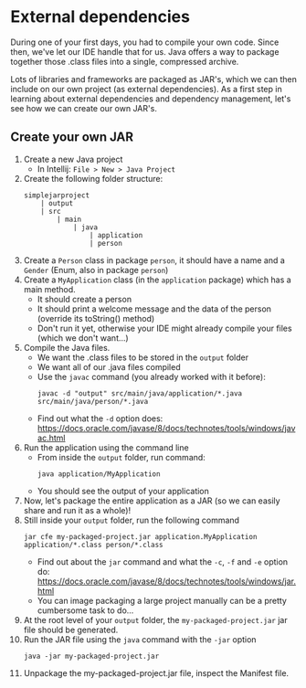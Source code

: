 # External dependencies

During one of your first days, you had to compile your own code. Since then, we've let our IDE handle that for us. 
Java offers a way to package together those .class files into a single, compressed archive. 

Lots of libraries and frameworks are packaged as JAR's, 
which we can then include on our own project (as external dependencies). 
As a first step in learning about external dependencies and dependency management, 
let's see how we can create our own JAR's.

## Create your own JAR

1. Create a new Java project
    - In Intellij: ```File > New > Java Project```
2. Create the following folder structure:
    ```
    simplejarproject
        | output
        | src
            | main
                | java
                    | application
                    | person 
    ```
3. Create a ```Person``` class in package ```person```, it should have a name and a ```Gender``` (Enum, also in package ```person```)
4. Create a ```MyApplication``` class (in the ```application``` package) which has a main method.
    - It should create a person
    - It should print a welcome message and the data of the person (override its toString() method)
    - Don't run it yet, otherwise your IDE might already compile your files (which we don't want...)
5. Compile the Java files.
    - We want the .class files to be stored in the ```output``` folder
    - We want all of our .java files compiled
    - Use the ```javac``` command (you already worked with it before):
        ```
        javac -d "output" src/main/java/application/*.java src/main/java/person/*.java
        ```
    - Find out what the ```-d``` option does: https://docs.oracle.com/javase/8/docs/technotes/tools/windows/javac.html
6. Run the application using the command line
    - From inside the ```output``` folder, run command: 
        ```
        java application/MyApplication
        ```
    - You should see the output of your application
7. Now, let's package the entire application as a JAR (so we can easily share and run it as a whole)!
8. Still inside your ```output``` folder, run the following command
    ```
    jar cfe my-packaged-project.jar application.MyApplication application/*.class person/*.class
    ```
    - Find out about the ```jar``` command and what the ```-c```, ```-f``` and ```-e``` option do: https://docs.oracle.com/javase/8/docs/technotes/tools/windows/jar.html
    - You can image packaging a large project manually can be a pretty cumbersome task to do...
9. At the root level of your ```output``` folder, the ```my-packaged-project.jar``` jar file should be generated.
10. Run the JAR file using the ```java``` command with the ```-jar``` option
    ```
    java -jar my-packaged-project.jar
    ```
11. Unpackage the my-packaged-project.jar file, inspect the Manifest file.

